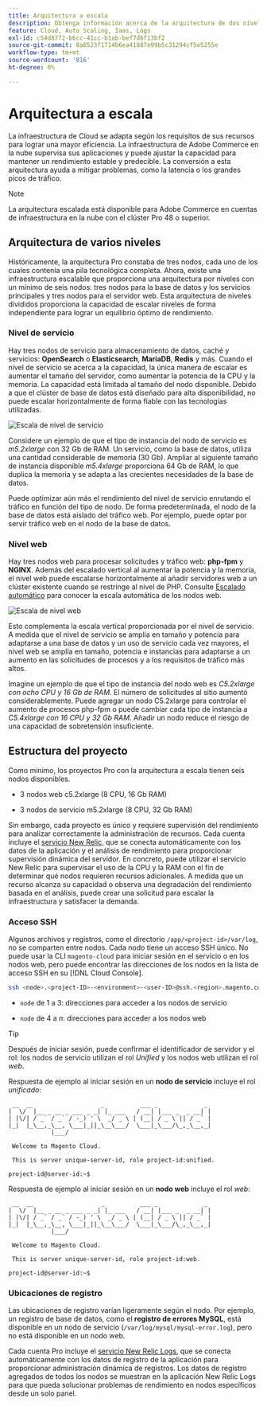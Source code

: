 ```yaml
---
title: Arquitectura a escala
description: Obtenga información acerca de la arquitectura de dos niveles y cómo se adapta a la demanda.
feature: Cloud, Auto Scaling, Iaas, Logs
exl-id: c54d8772-b6cc-41cc-b1ab-bef7d6f13bf2
source-git-commit: 8a0523f1714b6ea41887e99b5c31294cf5e5255e
workflow-type: tm+mt
source-wordcount: '816'
ht-degree: 0%

---
```


# Arquitectura a escala

La infraestructura de Cloud se adapta según los requisitos de sus recursos para lograr una mayor eficiencia. La infraestructura de Adobe Commerce en la nube supervisa sus aplicaciones y puede ajustar la capacidad para mantener un rendimiento estable y predecible. La conversión a esta arquitectura ayuda a mitigar problemas, como la latencia o los grandes picos de tráfico.

>[!NOTE]
>
>La arquitectura escalada está disponible para Adobe Commerce en cuentas de infraestructura en la nube con el clúster Pro 48 o superior.

## Arquitectura de varios niveles

Históricamente, la arquitectura Pro constaba de tres nodos, cada uno de los cuales contenía una pila tecnológica completa. Ahora, existe una infraestructura escalable que proporciona una arquitectura por niveles con un mínimo de seis nodos: tres nodos para la base de datos y los servicios principales y tres nodos para el servidor web. Esta arquitectura de niveles divididos proporciona la capacidad de escalar niveles de forma independiente para lograr un equilibrio óptimo de rendimiento.

### Nivel de servicio

Hay tres nodos de servicio para almacenamiento de datos, caché y servicios: **OpenSearch** o **Elasticsearch**, **MariaDB**, **Redis** y más. Cuando el nivel de servicio se acerca a la capacidad, la única manera de escalar es aumentar el tamaño del servidor, como aumentar la potencia de la CPU y la memoria. La capacidad está limitada al tamaño del nodo disponible. Debido a que el clúster de base de datos está diseñado para alta disponibilidad, no puede escalar horizontalmente de forma fiable con las tecnologías utilizadas.

![Escala de nivel de servicio](../../assets/scaling-service.png)

Considere un ejemplo de que el tipo de instancia del nodo de servicio es _m5.2xlarge_ con 32 Gb de RAM. Un servicio, como la base de datos, utiliza una cantidad considerable de memoria (30 Gb). Ampliar al siguiente tamaño de instancia disponible _m5.4xlarge_ proporciona 64 Gb de RAM, lo que duplica la memoria y se adapta a las crecientes necesidades de la base de datos.

Puede optimizar aún más el rendimiento del nivel de servicio enrutando el tráfico en función del tipo de nodo. De forma predeterminada, el nodo de la base de datos está aislado del tráfico web. Por ejemplo, puede optar por servir tráfico web en el nodo de la base de datos.

### Nivel web

Hay tres nodos web para procesar solicitudes y tráfico web: **php-fpm** y **NGINX**. Además del escalado vertical al aumentar la potencia y la memoria, el nivel web puede escalarse horizontalmente al añadir servidores web a un clúster existente cuando se restringe al nivel de PHP. Consulte [Escalado automático](autoscaling.md) para conocer la escala automática de los nodos web.

![Escala de nivel web](../../assets/scaling-web.png)

Esto complementa la escala vertical proporcionada por el nivel de servicio. A medida que el nivel de servicio se amplía en tamaño y potencia para adaptarse a una base de datos y un uso de servicio cada vez mayores, el nivel web se amplía en tamaño, potencia e instancias para adaptarse a un aumento en las solicitudes de procesos y a los requisitos de tráfico más altos.

Imagine un ejemplo de que el tipo de instancia del nodo web es _C5.2xlarge con ocho CPU y 16 Gb de RAM_. El número de solicitudes al sitio aumentó considerablemente. Puede agregar un nodo C5.2xlarge para controlar el aumento de procesos php-fpm o puede cambiar cada tipo de instancia a _C5.4xlarge con 16 CPU y 32 Gb RAM_. Añadir un nodo reduce el riesgo de una capacidad de sobretensión insuficiente.

## Estructura del proyecto

Como mínimo, los proyectos Pro con la arquitectura a escala tienen seis nodos disponibles.

- 3 nodos web c5.2xlarge (8 CPU, 16 Gb RAM)

- 3 nodos de servicio m5.2xlarge (8 CPU, 32 Gb RAM)

Sin embargo, cada proyecto es único y requiere supervisión del rendimiento para analizar correctamente la administración de recursos. Cada cuenta incluye el [servicio New Relic](../monitor/new-relic-service.md), que se conecta automáticamente con los datos de la aplicación y el análisis de rendimiento para proporcionar supervisión dinámica del servidor. En concreto, puede utilizar el servicio New Relic para supervisar el uso de la CPU y la RAM con el fin de determinar qué nodos requieren recursos adicionales. A medida que un recurso alcanza su capacidad o observa una degradación del rendimiento basada en el análisis, puede crear una solicitud para escalar la infraestructura y satisfacer la demanda.

### Acceso SSH

Algunos archivos y registros, como el directorio `/app/<project-id>/var/log`, no se comparten entre nodos. Cada nodo tiene un acceso SSH único. No puede usar la CLI `magento-cloud` para iniciar sesión en el servicio o en los nodos web, pero puede encontrar las direcciones de los nodos en la lista de acceso SSH en su [!DNL Cloud Console].

```bash
ssh <node>.<project-ID>-<environment>-<user-ID>@ssh.<region>.magento.com
```

- `node` de 1 a 3: direcciones para acceder a los nodos de servicio

- `node` de 4 a _n_: direcciones para acceder a los nodos web

>[!TIP]
>
>Después de iniciar sesión, puede confirmar el identificador de servidor y el rol: los nodos de servicio utilizan el rol _Unified_ y los nodos web utilizan el rol _web_.

Respuesta de ejemplo al iniciar sesión en un **nodo de servicio** incluye el rol _unificado_:

```terminal
 __  __                   _          ___ _             _
|  \/  |__ _ __ _ ___ _ _| |_ ___   / __| |___ _  _ __| |
| |\/| / _` / _` / -_) ' \  _/ _ \ | (__| / _ \ || / _` |
|_|  |_\__,_\__, \___|_||_\__\___/  \___|_\___/\_,_\__,_|
            |___/

 Welcome to Magento Cloud.

 This is server unique-server-id, role project-id:unified.

project-id@server-id:~$
```

Respuesta de ejemplo al iniciar sesión en un **nodo web** incluye el rol _web_:

```terminal
 __  __                   _          ___ _             _
|  \/  |__ _ __ _ ___ _ _| |_ ___   / __| |___ _  _ __| |
| |\/| / _` / _` / -_) ' \  _/ _ \ | (__| / _ \ || / _` |
|_|  |_\__,_\__, \___|_||_\__\___/  \___|_\___/\_,_\__,_|
            |___/

 Welcome to Magento Cloud.

 This is server unique-server-id, role project-id:web.

project-id@server-id:~$
```

### Ubicaciones de registro

Las ubicaciones de registro varían ligeramente según el nodo. Por ejemplo, un registro de base de datos, como el **registro de errores MySQL**, está disponible en un nodo de servicio (`/var/log/mysql/mysql-error.log`), pero no está disponible en un nodo web.

Cada cuenta Pro incluye el [servicio New Relic Logs](../monitor/new-relic-service.md), que se conecta automáticamente con los datos de registro de la aplicación para proporcionar administración dinámica de registros. Los datos de registro agregados de todos los nodos se muestran en la aplicación New Relic Logs para que pueda solucionar problemas de rendimiento en nodos específicos desde un solo panel.
